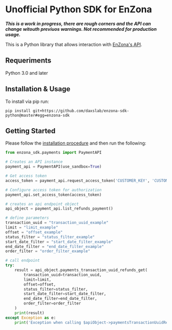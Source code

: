 # Unofficial Python SDK for EnZona

***This is a work in progress, there are rough corners and the 
API can change witouth previuos warnings. 
Not recommended for production usage.***

This is a Python library that allows interaction with 
[EnZona's API](https://api.enzona.net).

## Requeriments

Python 3.0 and later

## Installation & Usage

To install via pip run:

`pip install git+https://github.com/daxslab/enzona-sdk-python@master#egg=enzona-sdk`

## Getting Started

Please follow the [installation procedure](#installation--usage) and then run the following:

```python
from enzona_sdk.payments import PaymentAPI

# Creates an API instance
payment_api = PaymentAPI(use_sandbox=True)

# Get access token
access_token = payment_api.request_access_token('CUSTOMER_KEY', 'CUSTOMER_SECRET')

# Configure access token for authorization
payment_api.set_access_token(access_token)

# creates an api endpoint object
api_object = payment_api.list_refunds_payment()

# define parameters
transaction_uuid = "transaction_uuid_example"
limit = "limit_example"
offset = "offset_example"
status_filter = "status_filter_example"
start_date_filter = "start_date_filter_example"
end_date_filter = "end_date_filter_example"
order_filter = "order_filter_example"

# call endpoint
try:
    result = api_object.payments_transaction_uuid_refunds_get(
        transaction_uuid=transaction_uuid,
        limit=limit,
        offset=offset,
        status_filter=status_filter,
        start_date_filter=start_date_filter,
        end_date_filter=end_date_filter,
        order_filter=order_filter
    )
    print(result)
except Exception as e:
    print('Exception when calling $apiObject->paymentsTransactionUuidRefundsGet: '+ str(e))

```
